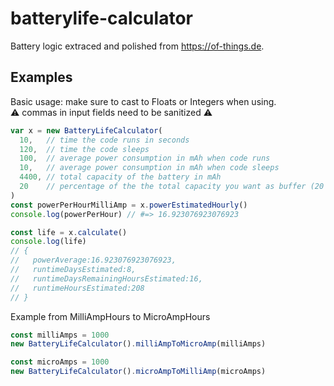 # batterylife-calculator

Battery logic extraced and polished from https://of-things.de.

## Examples

Basic usage: make sure to cast to Floats or Integers when using.  
⚠️ commas in input fields need to be sanitized ⚠️

```javascript
var x = new BatteryLifeCalculator(
  10,   // time the code runs in seconds
  120,  // time the code sleeps
  100,  // average power consumption in mAh when code runs
  10,   // average power consumption in mAh when code sleeps
  4400, // total capacity of the battery in mAh
  20    // percentage of the the total capacity you want as buffer (20 % is a sane default)
)
const powerPerHourMilliAmp = x.powerEstimatedHourly()
console.log(powerPerHour) // #=> 16.923076923076923

const life = x.calculate()
console.log(life)
// {
//   powerAverage:16.923076923076923,
//   runtimeDaysEstimated:8,
//   runtimeDaysRemainingHoursEstimated:16,
//   runtimeHoursEstimated:208
// }
```

Example from MilliAmpHours to MicroAmpHours

```javascript
const milliAmps = 1000
new BatteryLifeCalculator().milliAmpToMicroAmp(milliAmps)

const microAmps = 1000
new BatteryLifeCalculator().microAmpToMilliAmp(microAmps)
```